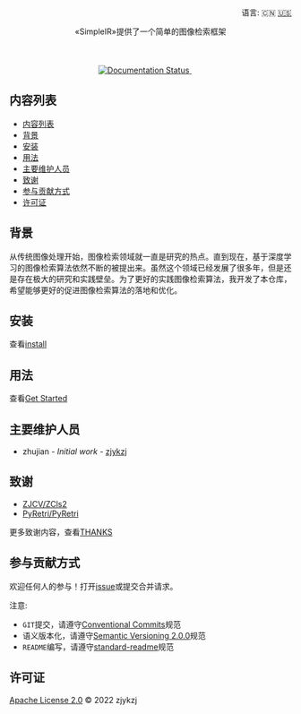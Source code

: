 <div align="right">
  语言:
    🇨🇳
  <a title="英语" href="./README.md">🇺🇸</a>
</div>

<div align="center"><a title="" href="https://github.com/zjykzj/SimpleIR"><img align="center" src="./imgs/SimpleIR.png" alt=""></a></div>

<p align="center">
  «SimpleIR»提供了一个简单的图像检索框架
<br>
<br>
  <a href="https://github.com/RichardLitt/standard-readme"><img src="https://img.shields.io/badge/standard--readme-OK-green.svg?style=flat-square" alt=""></a>
  <a href="https://conventionalcommits.org"><img src="https://img.shields.io/badge/Conventional%20Commits-1.0.0-yellow.svg" alt=""></a>
  <a href="http://commitizen.github.io/cz-cli/"><img src="https://img.shields.io/badge/commitizen-friendly-brightgreen.svg" alt=""></a>
  <a href="https://libraries.io/pypi/simpleir"><img src="https://img.shields.io/librariesio/github/zjykzj/SimpleIR" alt=""></a>
<br>
  <a href="https://pypi.org/project/simpleir/"><img src="https://img.shields.io/badge/PYPI-simpleir-brightgreen" alt=""></a>
  <a href="https://pypi.org/project/simpleir/"><img src="https://img.shields.io/pypi/pyversions/simpleir" alt=""></a>
  <a href="https://pypi.org/project/simpleir/"><img src="https://img.shields.io/pypi/v/simpleir" alt=""></a>
  <a href="https://pypi.org/project/simpleir/"><img src="https://img.shields.io/pypi/l/simpleir" alt=""></a>
  <a href="https://pypi.org/project/simpleir/"><img src="https://img.shields.io/pypi/dd/simpleir?style=plastic" alt=""></a>
<br>
  <a href='https://zcls2.readthedocs.io/en/latest/?badge=latest'>
      <img src='https://readthedocs.org/projects/simpleir/badge/?version=latest' alt='Documentation Status' />
  </a>
  <a href="https://github.com/zjykzj/SimpleIR"><img src="https://img.shields.io/github/v/tag/zjykzj/simpleir" alt=""></a>
  <a href="https://github.com/zjykzj/SimpleIR"><img src="https://img.shields.io/github/repo-size/zjykzj/simpleir" alt=""></a>
  <a href="https://github.com/zjykzj/SimpleIR"><img src="https://img.shields.io/github/forks/zjykzj/simpleir?style=social" alt=""></a>
  <a href="https://github.com/zjykzj/SimpleIR"><img src="https://img.shields.io/github/stars/zjykzj/simpleir?style=social" alt=""></a>
  <a href="https://github.com/zjykzj/SimpleIR"><img src="https://img.shields.io/github/downloads/zjykzj/simpleir/total" alt=""></a>
  <a href="https://github.com/zjykzj/SimpleIR"><img src="https://img.shields.io/github/commit-activity/y/zjykzj/simpleir" alt=""></a>
</p>

## 内容列表

- [内容列表](#内容列表)
- [背景](#背景)
- [安装](#安装)
- [用法](#用法)
- [主要维护人员](#主要维护人员)
- [致谢](#致谢)
- [参与贡献方式](#参与贡献方式)
- [许可证](#许可证)

## 背景

从传统图像处理开始，图像检索领域就一直是研究的热点。直到现在，基于深度学习的图像检索算法依然不断的被提出来。虽然这个领域已经发展了很多年，但是还是存在极大的研究和实践壁垒。为了更好的实践图像检索算法，我开发了本仓库，希望能够更好的促进图像检索算法的落地和优化。

## 安装

查看[install](https://simpleir.readthedocs.io/en/latest/install/)

## 用法

查看[Get Started](https://simpleir.readthedocs.io/en/latest/get-started/)

## 主要维护人员

* zhujian - *Initial work* - [zjykzj](https://github.com/zjykzj)

## 致谢

* [ZJCV/ZCls2](https://github.com/ZJCV/ZCls2)
* [PyRetri/PyRetri](https://github.com/PyRetri/PyRetri)

更多致谢内容，查看[THANKS](THANKS.md)

## 参与贡献方式

欢迎任何人的参与！打开[issue](https://github.com/ZJCV/SimpleIR/issues)或提交合并请求。

注意:

* `GIT`提交，请遵守[Conventional Commits](https://www.conventionalcommits.org/en/v1.0.0-beta.4/)规范
* 语义版本化，请遵守[Semantic Versioning 2.0.0](https://semver.org)规范
* `README`编写，请遵守[standard-readme](https://github.com/RichardLitt/standard-readme)规范

## 许可证

[Apache License 2.0](LICENSE) © 2022 zjykzj